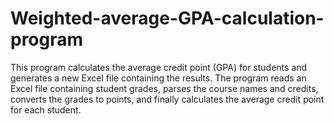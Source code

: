 # Weighted-average-GPA-calculation-program
This program calculates the average credit point (GPA) for students and generates a new Excel file containing the results. The program reads an Excel file containing student grades, parses the course names and credits, converts the grades to points, and finally calculates the average credit point for each student.
